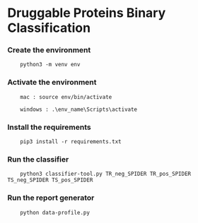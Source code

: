 # Druggable Proteins Binary Classification

### Create the environment

```
    python3 -m venv env 
```

### Activate the environment

```
    mac : source env/bin/activate
    
    windows : .\env_name\Scripts\activate
```

### Install the requirements

```
    pip3 install -r requirements.txt
```

### Run the classifier

```
    python3 classifier-tool.py TR_neg_SPIDER TR_pos_SPIDER TS_neg_SPIDER TS_pos_SPIDER
```

### Run the report generator

```
    python data-profile.py
```